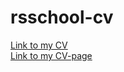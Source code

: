 # rsschool-cv
[Link to my CV](https://sapgri.github.io/rsschool-cv/cv)<br>
[Link to my CV-page](https://sapgri.github.io/rsschool-cv/)
